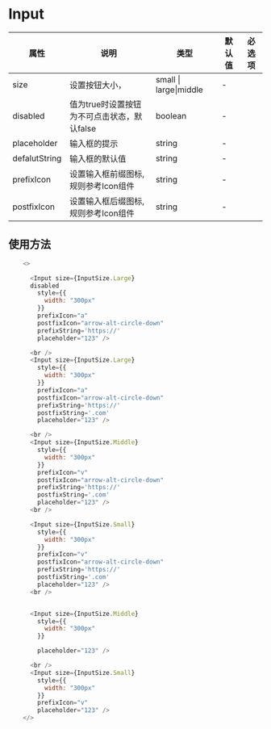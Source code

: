 # Input

| 属性          | 说明                                        | 类型                   | 默认值 | 必选项 |
| ------------- | ------------------------------------------- | ---------------------- | ------ | ------ |
| size          | 设置按钮大小，                              | small \| large\|middle | -      |        |
| disabled      | 值为true时设置按钮为不可点击状态，默认false | boolean                | -      |        |
| placeholder   | 输入框的提示                                | string                 | -      |        |
| defalutString | 输入框的默认值                              | string                 | -      |        |
| prefixIcon    | 设置输入框前缀图标,规则参考Icon组件         | string                 | -      |        |
| postfixIcon   | 设置输入框后缀图标,规则参考Icon组件         | string                 | -      |        |

## 使用方法

```javascript
    <>

      <Input size={InputSize.Large}
      disabled
        style={{
          width: "300px"
        }}
        prefixIcon="a"
        postfixIcon="arrow-alt-circle-down"
        prefixString='https://'
        placeholder="123" />

      <br />
      <Input size={InputSize.Large}
        style={{
          width: "300px"
        }}
        prefixIcon="a"
        postfixIcon="arrow-alt-circle-down"
        prefixString='https://'
        postfixString='.com'
        placeholder="123" />

      <br />
      <Input size={InputSize.Middle}
        style={{
          width: "300px"
        }}
        prefixIcon="v"
        postfixIcon="arrow-alt-circle-down"
        prefixString='https://'
        postfixString='.com'
        placeholder="123" />
      <br />

      <Input size={InputSize.Small}
        style={{
          width: "300px"
        }}
        prefixIcon="v"
        postfixIcon="arrow-alt-circle-down"
        prefixString='https://'
        postfixString='.com'
        placeholder="123" />
      <br />


      <Input size={InputSize.Middle}
        style={{
          width: "300px"
        }}

        placeholder="123" />

      <br />
      <Input size={InputSize.Small}
        style={{
          width: "300px"
        }}
        prefixIcon="v"
        placeholder="123" />
    </>
```





# 